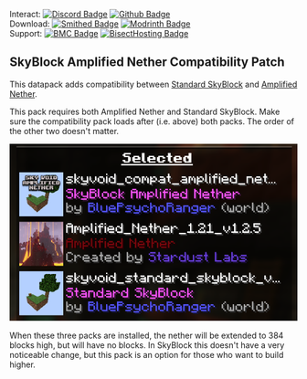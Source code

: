Interact:	[![Discord Badge](https://img.shields.io/badge/_-Discord-black?logo=discord&logoColor=%235865F2&labelColor=black&color=%235865F2)](https://discord.gg/mzWSZuGatd)
[![Github Badge](https://img.shields.io/badge/_-GitHub-black?logo=github&logoColor=white&labelColor=%23181717&color=white&)](https://github.com/BPR02/SkyBlock_Collection)  
Download: [![Smithed Badge](https://img.shields.io/badge/_-Smithed-black?logo=hackthebox&logoColor=%231b48c4&labelColor=black&color=%231b48c4)](https://smithed.net/packs/sky-void-amplified-nether)
[![Modrinth Badge](https://img.shields.io/badge/_-Modrinth-black?logo=modrinth&logoColor=%2300AF5C&labelColor=black&color=%2300AF5C)](https://modrinth.com/datapack/sky-void-amplified-nether)  
Support: [![BMC Badge](https://img.shields.io/badge/_%20-Buy%20Me%20a%20Coffee-black?logo=buymeacoffee&logoColor=%23FFDD00&labelColor=black&color=%23FFDD00)](https://bmc.link/bpr02)
[![BisectHosting Badge](https://img.shields.io/badge/Rent%20a%20Server-black?logo=bisecthosting&logoColor=%2306ddff&labelColor=%23030525&color=%2337e3f3)](https://www.bisecthosting.com/skyvoid)
## SkyBlock Amplified Nether Compatibility Patch
This datapack adds compatibility between [Standard SkyBlock](https://smithed.net/packs/standard-skyblock) and [Amplified Nether](https://modrinth.com/datapack/amplified-nether). 

This pack requires both Amplified Nether and Standard SkyBlock. Make sure the compatibility pack loads after (i.e. above) both packs. The order of the other two doesn't matter.

![Installation](https://raw.githubusercontent.com/BPR02/SkyBlock_Collection/main/images/skyvoid_amplified_nether.png)

When these three packs are installed, the nether will be extended to 384 blocks high, but will have no blocks. In SkyBlock this doesn't have a very noticeable change, but this pack is an option for those who want to build higher.
